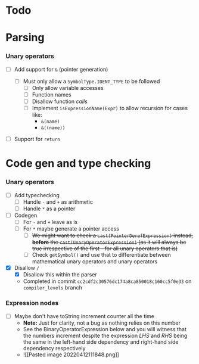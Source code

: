 Todo
====

# Parsing

### Unary operators

- [ ] Add support for `&` (pointer generation)
	- [ ] Must only allow a `SymbolType.IDENT_TYPE` to be followed
		- [ ] Only allow variable accesses
		- [ ] Function names
		- [ ] Disallow function _calls_
		- [ ] Implement `isExpressionName(Expr)` to allow recursion for cases like:
			- `&(name)`
			- `&((name))`
- [ ] Support for `return`



# Code gen and type checking


### Unary operators

- [ ] Add typechecking
	- [ ] Handle `-` and `+` as arithmetic
	- [ ] Handle `*` as a pointer
- [ ] Codegen
	- [ ] For `-` and `+` leave as is
	- [ ] For `*` maybe generate a pointer access
		- [ ] ~~We might want to check a `cast(PointerDerefExpression)` instead, **before** the `cast(UnaryOperatorExpression)` (as it will always be true irrespective of the first - for all unary operators that is)~~
		- [ ] Check `getSymbol()` and use that to differentiate between mathematical unary operators and unary operators
- [x] Disallow `/`
	- [x] Disallow this within the parser
	- Completed in commit `cc2cdf2c30576dc174a8ca850018c160cc5f0e33` on `compiler_levels` branch

### Expression nodes

- [ ] Maybe don't have toString increment counter all the time
	- **Note:** Just for clarity, not a bug as nothing relies on this number
	- See the BinaryOperatorExpression below and you will witness that the numbers increment despite the expression *LHS* and *RHS* being the same in the left-hand side dependency and right-hand side dependency respectively
	- ![[Pasted image 20220412111848.png]]
